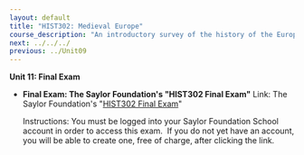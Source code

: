 ```yaml
---
layout: default
title: "HIST302: Medieval Europe"
course_description: "An introductory survey of the history of the European Middle Ages and Renaissance. Analyzes Europe’s transformation from a feudal society to an early modern world of commercial and monarchical states."
next: ../../../
previous: ../Unit09
---
```

**Unit 11: Final Exam** <span id="11"></span> 
-   **Final Exam: The Saylor Foundation's "HIST302 Final Exam"**
    Link: The Saylor Foundation's "[HIST302 Final
    Exam](http://school.saylor.org/mod/quiz/view.php?id=117)"  
      
     Instructions: You must be logged into your Saylor Foundation School
    account in order to access this <span class="il">exam</span>.  If
    you do not yet have an account, you will be able to create one, free
    of charge, after clicking the link.


